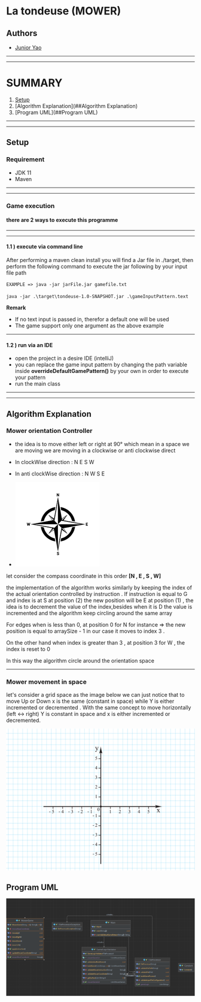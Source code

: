 # La tondeuse (MOWER)

## Authors

- [Junior Yao ](https://github.com/junioryao)

***
***

# SUMMARY

1. [Setup](##Setup)
2. [Algorithm Explanation](##Algorithm Explanation)
3. [Program UML](##Program UML)

***
***

## Setup

### Requirement

* JDK 11
* Maven

***
***

### Game execution

#### **there are 2 ways to execute this programme**

***
***

#### 1.1 ) execute via command line

After performing a maven clean install you will find a Jar file in ./target, then
perform the following command to execute the jar following by your input file path

```
EXAMPLE => java -jar jarFile.jar gamefile.txt

java -jar .\target\tondeuse-1.0-SNAPSHOT.jar .\gameInputPattern.text
```

**Remark**

* If no text input is passed in, therefor a default one will be used
* The game support only one argument as the above example

***

#### 1.2 ) run via an IDE

* open the project in a desire IDE (intelliJ)
* you can replace the game input pattern by changing the path variable inside
  **overrideDefaultGamePattern()** by your own in order to execute your pattern
* run the main class

***
***

## Algorithm Explanation

### Mower orientation Controller

* the idea is to move either left or right at 90° which mean in a space we are moving we are moving in a clockwise or
  anti clockwise direct

* In clockWise direction : N E S W

* In anti clockWise direction : N W S E

* ![img.png](img.png)

let consider the compass coordinate in this order **[N , E , S , W]**

the implementation of the algorithm works similarly by keeping the index of the actual orientation controlled by
instruction . If instruction is equal to G and index is at S at position (2) the new position will be E at position (1)
, the idea is to decrement the value of the index,besides when it is D the value is incremented and the algorithm keep
circling around the same array

For edges when is less than 0, at position 0 for N for instance => the new position is equal to arraySize - 1 in our
case it moves to index 3 .

On the other hand when index is greater than 3 , at position 3 for W , the index is reset to 0

In this way the algorithm circle around the orientation space

***

### Mower movement in space

let's consider a grid space as the image below
we can just notice that to move Up or Down
x is the same (constant in space) while Y is either incremented or decremented .
With the same concept to move horizontally (left <-> right)
Y is constant in space and x is either incremented or decremented.

![img_1.png](img_1.png)

## Program UML

![img_2.png](img_2.png)






